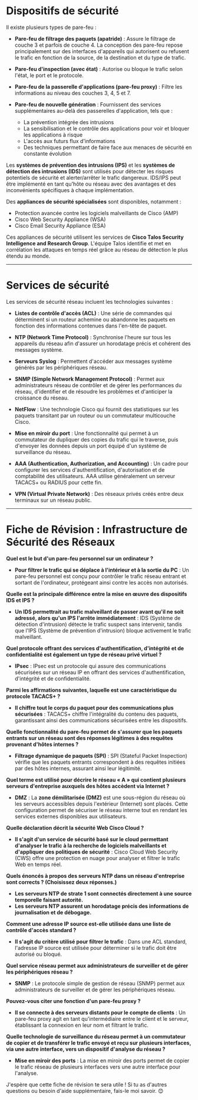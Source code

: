 
# Dispositifs de sécurité

Il existe plusieurs types de pare-feu :

- **Pare-feu de filtrage des paquets (apatride)** : Assure le filtrage de couche 3 et parfois de couche 4. La conception des pare-feu repose principalement sur des interfaces d'appareils qui autorisent ou refusent le trafic en fonction de la source, de la destination et du type de trafic.
  
- **Pare-feu d'inspection (avec état)** : Autorise ou bloque le trafic selon l'état, le port et le protocole.
  
- **Pare-feu de la passerelle d'applications (pare-feu proxy)** : Filtre les informations au niveau des couches 3, 4, 5 et 7.
  
- **Pare-feu de nouvelle génération** : Fournissent des services supplémentaires au-delà des passerelles d'application, tels que :
  - La prévention intégrée des intrusions
  - La sensibilisation et le contrôle des applications pour voir et bloquer les applications à risque
  - L'accès aux futurs flux d'informations
  - Des techniques permettant de faire face aux menaces de sécurité en constante évolution

Les **systèmes de prévention des intrusions (IPS)** et les **systèmes de détection des intrusions (IDS)** sont utilisés pour détecter les risques potentiels de sécurité et alerter/arrêter le trafic dangereux. IDS/IPS peut être implémenté en tant qu'hôte ou réseau avec des avantages et des inconvénients spécifiques à chaque implémentation.

Des **appliances de sécurité spécialisées** sont disponibles, notamment :
- Protection avancée contre les logiciels malveillants de Cisco (AMP)
- Cisco Web Security Appliance (WSA)
- Cisco Email Security Appliance (ESA)

Ces appliances de sécurité utilisent les services de **Cisco Talos Security Intelligence and Research Group**. L'équipe Talos identifie et met en corrélation les attaques en temps réel grâce au réseau de détection le plus étendu au monde.



-----


# Services de sécurité

Les services de sécurité réseau incluent les technologies suivantes :

- **Listes de contrôle d'accès (ACL)** : Une série de commandes qui déterminent si un routeur achemine ou abandonne les paquets en fonction des informations contenues dans l'en-tête de paquet.
  
- **NTP (Network Time Protocol)** : Synchronise l'heure sur tous les appareils du réseau afin d'assurer un horodatage précis et cohérent des messages système.
  
- **Serveurs Syslog** : Permettent d'accéder aux messages système générés par les périphériques réseau.
  
- **SNMP (Simple Network Management Protocol)** : Permet aux administrateurs réseau de contrôler et de gérer les performances du réseau, d'identifier et de résoudre les problèmes et d'anticiper la croissance du réseau.
  
- **NetFlow** : Une technologie Cisco qui fournit des statistiques sur les paquets transitant par un routeur ou un commutateur multicouche Cisco.
  
- **Mise en miroir du port** : Une fonctionnalité qui permet à un commutateur de dupliquer des copies du trafic qui le traverse, puis d'envoyer les données depuis un port équipé d'un système de surveillance du réseau.
  
- **AAA (Authentication, Authorization, and Accounting)** : Un cadre pour configurer les services d'authentification, d'autorisation et de comptabilité des utilisateurs. AAA utilise généralement un serveur TACACS+ ou RADIUS pour cette fin.
  
- **VPN (Virtual Private Network)** : Des réseaux privés créés entre deux terminaux sur un réseau public.




-----

# Fiche de Révision : Infrastructure de Sécurité des Réseaux

**Quel est le but d'un pare-feu personnel sur un ordinateur ?**
- **Pour filtrer le trafic qui se déplace à l'intérieur et à la sortie du PC** : Un pare-feu personnel est conçu pour contrôler le trafic réseau entrant et sortant de l'ordinateur, protégeant ainsi contre les accès non autorisés.

**Quelle est la principale différence entre la mise en œuvre des dispositifs IDS et IPS ?**
- **Un IDS permettrait au trafic malveillant de passer avant qu'il ne soit adressé, alors qu'un IPS l'arrête immédiatement** : IDS (Système de détection d'intrusion) détecte le trafic suspect sans intervenir, tandis que l'IPS (Système de prévention d'intrusion) bloque activement le trafic malveillant.

**Quel protocole offrant des services d'authentification, d'intégrité et de confidentialité est également un type de réseau privé virtuel ?**
- **IPsec** : IPsec est un protocole qui assure des communications sécurisées sur un réseau IP en offrant des services d'authentification, d'intégrité et de confidentialité.

**Parmi les affirmations suivantes, laquelle est une caractéristique du protocole TACACS+ ?**
- **Il chiffre tout le corps du paquet pour des communications plus sécurisées** : TACACS+ chiffre l'intégralité du contenu des paquets, garantissant ainsi des communications sécurisées entre les dispositifs.

**Quelle fonctionnalité du pare-feu permet de s'assurer que les paquets entrants sur un réseau sont des réponses légitimes à des requêtes provenant d'hôtes internes ?**
- **Filtrage dynamique de paquets (SPI)** : SPI (Stateful Packet Inspection) vérifie que les paquets entrants correspondent à des requêtes initiées par des hôtes internes, assurant ainsi leur légitimité.

**Quel terme est utilisé pour décrire le réseau « A » qui contient plusieurs serveurs d'entreprise auxquels des hôtes accèdent via Internet ?**
- **DMZ** : La **zone démilitarisée (DMZ)** est une sous-région du réseau où les serveurs accessibles depuis l'extérieur (Internet) sont placés. Cette configuration permet de sécuriser le réseau interne tout en rendant les services externes disponibles aux utilisateurs.

**Quelle déclaration décrit la sécurité Web Cisco Cloud ?**
- **Il s'agit d'un service de sécurité basé sur le cloud permettant d'analyser le trafic à la recherche de logiciels malveillants et d'appliquer des politiques de sécurité** : Cisco Cloud Web Security (CWS) offre une protection en nuage pour analyser et filtrer le trafic Web en temps réel.

**Quels énoncés à propos des serveurs NTP dans un réseau d'entreprise sont corrects ? (Choisissez deux réponses.)**
- **Les serveurs NTP de strate 1 sont connectés directement à une source temporelle faisant autorité.**
- **Les serveurs NTP assurent un horodatage précis des informations de journalisation et de débogage.**

**Comment une adresse IP source est-elle utilisée dans une liste de contrôle d'accès standard ?**
- **Il s'agit du critère utilisé pour filtrer le trafic** : Dans une ACL standard, l'adresse IP source est utilisée pour déterminer si le trafic doit être autorisé ou bloqué.

**Quel service réseau permet aux administrateurs de surveiller et de gérer les périphériques réseau ?**
- **SNMP** : Le protocole simple de gestion de réseau (SNMP) permet aux administrateurs de surveiller et de gérer les périphériques réseau.

**Pouvez-vous citer une fonction d'un pare-feu proxy ?**
- **Il se connecte à des serveurs distants pour le compte de clients** : Un pare-feu proxy agit en tant qu'intermédiaire entre le client et le serveur, établissant la connexion en leur nom et filtrant le trafic.

**Quelle technologie de surveillance du réseau permet à un commutateur de copier et de transférer le trafic envoyé et reçu sur plusieurs interfaces, via une autre interface, vers un dispositif d'analyse du réseau ?**
- **Mise en miroir des ports** : La mise en miroir des ports permet de copier le trafic réseau de plusieurs interfaces vers une autre interface pour l'analyse.

J'espère que cette fiche de révision te sera utile ! Si tu as d'autres questions ou besoin d'aide supplémentaire, fais-le moi savoir. 😊